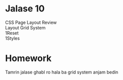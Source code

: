 <h1>Jalase 10</h1>
CSS Page Layout Review<br />
Layout Grid System<br />
1Reset<br />
1Styles<br />
<h1>Homework</h1>
Tamrin jalase ghabl ro hala ba grid system anjam bedin